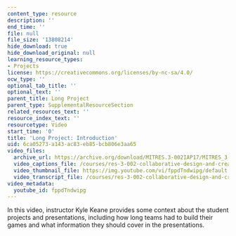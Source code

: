 ```yaml
---
content_type: resource
description: ''
end_time: ''
file: null
file_size: '13808214'
hide_download: true
hide_download_original: null
learning_resource_types:
- Projects
license: https://creativecommons.org/licenses/by-nc-sa/4.0/
ocw_type: ''
optional_tab_title: ''
optional_text: ''
parent_title: Long Project
parent_type: SupplementalResourceSection
related_resources_text: ''
resource_index_text: ''
resourcetype: Video
start_time: '0'
title: 'Long Project: Introduction'
uid: 6ca05273-a143-ac83-eb85-bcb806e3aa65
video_files:
  archive_url: https://archive.org/download/MITRES.3-002IAP17/MITRES_3-002IAP17_Long_Project_0_300k.mp4
  video_captions_file: /courses/res-3-002-collaborative-design-and-creative-expression-with-arduino-microcontrollers-january-iap-2017/7efc0adcc2755c64967d8bc04c6b6ad2_fppdTndwipg.vtt
  video_thumbnail_file: https://img.youtube.com/vi/fppdTndwipg/default.jpg
  video_transcript_file: /courses/res-3-002-collaborative-design-and-creative-expression-with-arduino-microcontrollers-january-iap-2017/d67239d047c60c95b36f010ada7675b1_fppdTndwipg.pdf
video_metadata:
  youtube_id: fppdTndwipg
---
```


In this video, instructor Kyle Keane provides some context about the student projects and presentations, including how long teams had to build their games and what information they should cover in the presentations.

